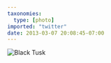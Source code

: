 ```yaml
---
taxonomies:
  type: [photo]
imported: "twitter"
date: 2013-03-07 20:08:45-07:00
---
```

![Black Tusk](/media/images/photos/2013/03/black-tusk.jpg)
